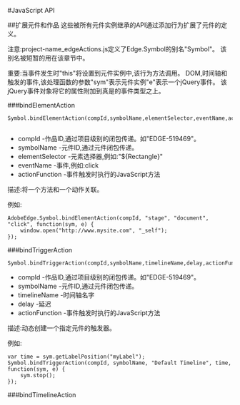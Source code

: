 #JavaScript API

##扩展元件和作品
这些被所有元件实例继承的API通过添加行为扩展了元件的定义。

注意:project-name_edgeActions.js定义了Edge.Symbol的别名"Symbol"。
该别名被短暂的用在该章节中。

重要:当事件发生时"this"将设置到元件实例中,该行为方法调用。
DOM,时间轴和触发的事件,该处理函数的参数"sym"表示元件实例"e"表示一个jQuery事件。
该jQuery事件对象将它的属性附加到真是的事件类型之上。


###bindElementAction
```
Symbol.bindElementAction(compId,symbolName,elementSelector,eventName,actionFunction)


````

- compId -作品ID,通过项目级别的闭包传递。如"EDGE-519469"。
- symbolName -元件ID,通过元件闭包传递。
- elementSelector -元素选择器,例如:"${Rectangle}"
- eventName -事件,例如:click
- actionFunction -事件触发时执行的JavaScript方法

描述:将一个方法和一个动作关联。

例如:

```
AdobeEdge.Symbol.bindElementAction(compId, "stage", "document", "click", function(sym, e) {
    window.open("http://www.mysite.com", "_self");
});

````

###bindTriggerAction

```
Symbol.bindTriggerAction(compId,symbolName,timelineName,delay,actionFunction)

````

- compId -作品ID,通过项目级别的闭包传递。如"EDGE-519469"。
- symbolName -元件ID,通过元件闭包传递。
- timelineName -时间轴名字
- delay -延迟
- actionFunction -事件触发时执行的JavaScript方法

描述:动态创建一个指定元件的触发器。

例如:
```
var time = sym.getLabelPosition("myLabel");
Symbol.bindTriggerAction(compId, symbolName, "Default Timeline", time, function(sym, e) {
    sym.stop();
});

````

###bindTimelineAction

